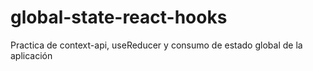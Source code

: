 # global-state-react-hooks
Practica de context-api, useReducer y consumo de estado global de la aplicación
